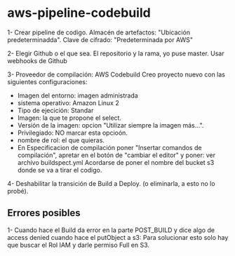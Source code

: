 # aws-pipeline-codebuild


1- Crear pipeline de codigo.
Almacén de artefactos: "Ubicación predeterminadda". 
Clave de cifrado: "Predeterminada por AWS"

2- Elegir Github o el que sea. El repositorio y la rama, yo puse master.
Usar webhooks de Github

3- Proveedor de compilación:
AWS Codebuild
Creo proyecto nuevo con las siguientes configuraciones:

- Imagen del entorno: imagen administrada
- sistema operativo: Amazon Linux 2
- Tipo de ejecición: Standar
- Imagen: la que te propone el select.
- Versión de la imagen: opcion "Utilizar siempre la imagen más...".
- Privilegiado: NO marcar esta opcioón.
- nombre de rol: el que quieras.
- En Especificacion de compilación poner "Insertar comandos de compilación", apretar en el botón de "cambiar el editor" y poner:
ver archivo buildspect.yml
Acordarse de poner el nombre del bucket s3 donde se va a tirar el codigo.



4- Deshabilitar la transición de Build a Deploy. (o eliminarla, a esto no lo probé).

## Errores posibles

1- Cuando hace el Build da error en la parte POST_BUILD y dice algo de access denied cuando hace el putObject a s3:
  Para solucionar esto solo hay que buscar el Rol IAM y darle permiso Full en S3.


